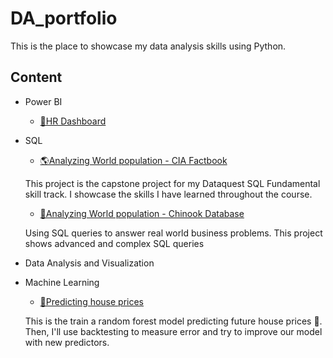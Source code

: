 # DA_portfolio
This is the place to showcase my data analysis skills using Python.
## Content
* Power BI
  * [💼HR Dashboard](https://github.com/panpapap/Python_portfolio/tree/main/HR_Dashboard)
  
* SQL
  * [🌎Analyzing World population - CIA Factbook](https://github.com/panpapap/Python_portfolio/blob/main/SQL_Project_World_Population.ipynb)
   
  This project is the capstone project for my Dataquest SQL Fundamental skill track. I showcase the skills I have learned throughout the course.
  * [🎼Analyzing World population - Chinook Database](https://github.com/panpapap/Python_portfolio/blob/main/SQL_Project_Chinook.ipynb)
  
  Using SQL queries to answer real world business problems. This project shows advanced and complex SQL queries

* Data Analysis and Visualization

* Machine Learning 
  * [🏡Predicting house prices](https://github.com/panpapap/Python_portfolio/blob/main/U_S_House_price_predicting.ipynb)

  This is the train a random forest model predicting future house prices 🏡. Then, I'll use backtesting to measure error and try to improve our model with new predictors.
